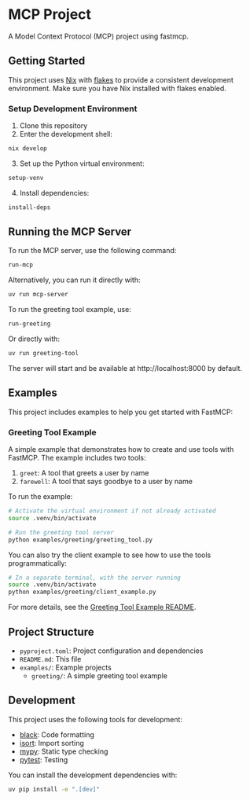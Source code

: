# MCP Project

A Model Context Protocol (MCP) project using fastmcp.

## Getting Started

This project uses [Nix](https://nixos.org/) with [flakes](https://nixos.wiki/wiki/Flakes) to provide a consistent development environment. Make sure you have Nix installed with flakes enabled.

### Setup Development Environment

1. Clone this repository
2. Enter the development shell:

```bash
nix develop
```

3. Set up the Python virtual environment:

```bash
setup-venv
```

4. Install dependencies:

```bash
install-deps
```

## Running the MCP Server

To run the MCP server, use the following command:

```bash
run-mcp
```

Alternatively, you can run it directly with:

```bash
uv run mcp-server
```

To run the greeting tool example, use:

```bash
run-greeting
```

Or directly with:

```bash
uv run greeting-tool
```

The server will start and be available at http://localhost:8000 by default.

## Examples

This project includes examples to help you get started with FastMCP:

### Greeting Tool Example

A simple example that demonstrates how to create and use tools with FastMCP. The example includes two tools:

1. `greet`: A tool that greets a user by name
2. `farewell`: A tool that says goodbye to a user by name

To run the example:

```bash
# Activate the virtual environment if not already activated
source .venv/bin/activate

# Run the greeting tool server
python examples/greeting/greeting_tool.py
```

You can also try the client example to see how to use the tools programmatically:

```bash
# In a separate terminal, with the server running
source .venv/bin/activate
python examples/greeting/client_example.py
```

For more details, see the [Greeting Tool Example README](examples/greeting/README.md).

## Project Structure

- `pyproject.toml`: Project configuration and dependencies
- `README.md`: This file
- `examples/`: Example projects
  - `greeting/`: A simple greeting tool example

## Development

This project uses the following tools for development:

- [black](https://black.readthedocs.io/): Code formatting
- [isort](https://pycqa.github.io/isort/): Import sorting
- [mypy](https://mypy.readthedocs.io/): Static type checking
- [pytest](https://docs.pytest.org/): Testing

You can install the development dependencies with:

```bash
uv pip install -e ".[dev]"
```
